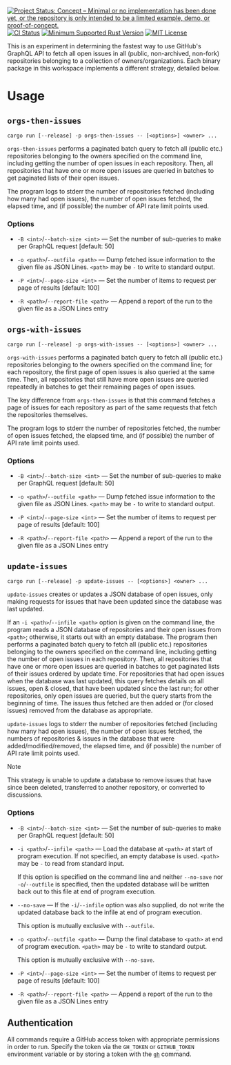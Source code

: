 [![Project Status: Concept – Minimal or no implementation has been done yet, or the repository is only intended to be a limited example, demo, or proof-of-concept.](https://www.repostatus.org/badges/latest/concept.svg)](https://www.repostatus.org/#concept)
[![CI Status](https://github.com/jwodder/query-issues/actions/workflows/test.yml/badge.svg)](https://github.com/jwodder/query-issues/actions/workflows/test.yml) <!-- [![codecov.io](https://codecov.io/gh/jwodder/query-issues/branch/master/graph/badge.svg)](https://codecov.io/gh/jwodder/query-issues) -->
[![Minimum Supported Rust Version](https://img.shields.io/badge/MSRV-1.77-orange)](https://www.rust-lang.org)
[![MIT License](https://img.shields.io/github/license/jwodder/query-issues.svg)](https://opensource.org/licenses/MIT)

This is an experiment in determining the fastest way to use GitHub's GraphQL
API to fetch all open issues in all (public, non-archived, non-fork)
repositories belonging to a collection of owners/organizations.  Each binary
package in this workspace implements a different strategy, detailed below.

Usage
=====

`orgs-then-issues`
------------------

    cargo run [--release] -p orgs-then-issues -- [<options>] <owner> ...

`orgs-then-issues` performs a paginated batch query to fetch all (public etc.)
repositories belonging to the owners specified on the command line, including
getting the number of open issues in each repository.  Then, all repositories
that have one or more open issues are queried in batches to get paginated lists
of their open issues.

The program logs to stderr the number of repositories fetched (including how
many had open issues), the number of open issues fetched, the elapsed time, and
(if possible) the number of API rate limit points used.

### Options

- `-B <int>`/`--batch-size <int>` — Set the number of sub-queries to make per
  GraphQL request [default: 50]

- `-o <path>`/`--outfile <path>` — Dump fetched issue information to the given
  file as JSON Lines.  `<path>` may be `-` to write to standard output.

- `-P <int>`/`--page-size <int>` — Set the number of items to request per page
  of results [default: 100]

- `-R <path>`/`--report-file <path>` — Append a report of the run to the given
  file as a JSON Lines entry


`orgs-with-issues`
------------------

    cargo run [--release] -p orgs-with-issues -- [<options>] <owner> ...

`orgs-with-issues` performs a paginated batch query to fetch all (public etc.)
repositories belonging to the owners specified on the command line; for each
repository, the first page of open issues is also queried at the same time.
Then, all repositories that still have more open issues are queried repeatedly
in batches to get their remaining pages of open issues.

The key difference from `orgs-then-issues` is that this command fetches a page
of issues for each repository as part of the same requests that fetch the
repositories themselves.

The program logs to stderr the number of repositories fetched, the number of
open issues fetched, the elapsed time, and (if possible) the number of API rate
limit points used.

### Options

- `-B <int>`/`--batch-size <int>` — Set the number of sub-queries to make per
  GraphQL request [default: 50]

- `-o <path>`/`--outfile <path>` — Dump fetched issue information to the given
  file as JSON Lines.  `<path>` may be `-` to write to standard output.

- `-P <int>`/`--page-size <int>` — Set the number of items to request per page
  of results [default: 100]

- `-R <path>`/`--report-file <path>` — Append a report of the run to the given
  file as a JSON Lines entry


`update-issues`
---------------

    cargo run [--release] -p update-issues -- [<options>] <owner> ...

`update-issues` creates or updates a JSON database of open issues, only making
requests for issues that have been updated since the database was last updated.

If an `-i <path>`/`--infile <path>` option is given on the command line, the
program reads a JSON database of repositories and their open issues from
`<path>`; otherwise, it starts out with an empty database.  The program then
performs a paginated batch query to fetch all (public etc.) repositories
belonging to the owners specified on the command line, including getting the
number of open issues in each repository.  Then, all repositories that have one
or more open issues are queried in batches to get paginated lists of their
issues ordered by update time.  For repositories that had open issues when the
database was last updated, this query fetches details on all issues, open &
closed, that have been updated since the last run; for other repositories, only
open issues are queried, but the query starts from the beginning of time.  The
issues thus fetched are then added or (for closed issues) removed from the
database as appropriate.

`update-issues` logs to stderr the number of repositories fetched (including
how many had open issues), the number of open issues fetched, the numbers of
repositories & issues in the database that were added/modified/removed, the
elapsed time, and (if possible) the number of API rate limit points used.

> [!NOTE]
> This strategy is unable to update a database to remove issues that have since
> been deleted, transferred to another repository, or converted to discussions.

### Options

- `-B <int>`/`--batch-size <int>` — Set the number of sub-queries to make per
  GraphQL request [default: 50]

- `-i <path>`/`--infile <path>` — Load the database at `<path>` at start of
  program execution.  If not specified, an empty database is used.  `<path>`
  may be `-` to read from standard input.

  If this option is specified on the command line and neither `--no-save` nor
  `-o`/`--outfile` is specified, then the updated database will be written back
  out to this file at end of program execution.

- `--no-save` — If the `-i`/`--infile` option was also supplied, do not write
  the updated database back to the infile at end of program execution.

  This option is mutually exclusive with `--outfile`.

- `-o <path>`/`--outfile <path>` — Dump the final database to `<path>` at end
  of program execution.  `<path>` may be `-` to write to standard output.

  This option is mutually exclusive with `--no-save`.

- `-P <int>`/`--page-size <int>` — Set the number of items to request per page
  of results [default: 100]

- `-R <path>`/`--report-file <path>` — Append a report of the run to the given
  file as a JSON Lines entry


Authentication
--------------

All commands require a GitHub access token with appropriate permissions in
order to run.  Specify the token via the `GH_TOKEN` or `GITHUB_TOKEN`
environment variable or by storing a token with the
[`gh`](https://github.com/cli/cli) command.

